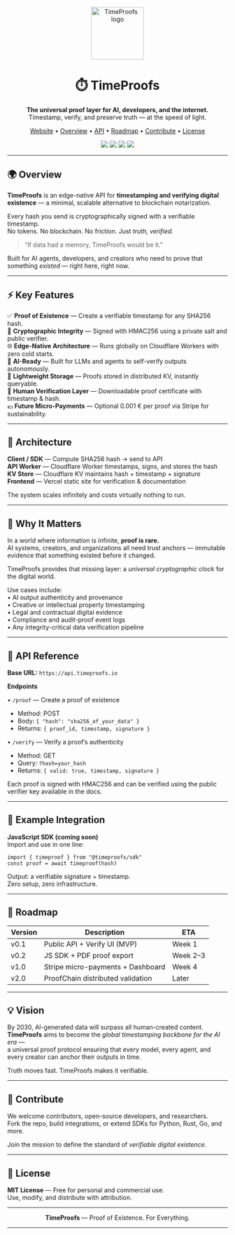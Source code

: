 <p align="center">
  <img src="https://timeproofs.vercel.app/logo.png" width="120" alt="TimeProofs logo" />
</p>

<h1 align="center">⏱️ TimeProofs</h1>

<p align="center">
  <strong>The universal proof layer for AI, developers, and the internet.</strong><br>
  Timestamp, verify, and preserve truth — at the speed of light.
</p>

<p align="center">
  <a href="https://timeproofs.vercel.app">Website</a> •
  <a href="#-overview">Overview</a> •
  <a href="#-api-reference">API</a> •
  <a href="#-roadmap">Roadmap</a> •
  <a href="#-contribute">Contribute</a> •
  <a href="#-license">License</a>
</p>

<p align="center">
  <img src="https://img.shields.io/badge/build-passing-brightgreen?style=flat-square" />
  <img src="https://img.shields.io/badge/version-v0.1-blue?style=flat-square" />
  <img src="https://img.shields.io/badge/powered%20by-Cloudflare%20Workers-orange?style=flat-square" />
  <img src="https://img.shields.io/badge/verified-cryptographic%20HMAC256-8A2BE2?style=flat-square" />
</p>

---

## 🌍 Overview

**TimeProofs** is an edge-native API for **timestamping and verifying digital existence** — a minimal, scalable alternative to blockchain notarization.

Every hash you send is cryptographically signed with a verifiable timestamp.  
No tokens. No blockchain. No friction. Just *truth, verified.*

> “If data had a memory, TimeProofs would be it.”

Built for AI agents, developers, and creators who need to prove that something *existed* — right here, right now.

---

## ⚡ Key Features

✅ **Proof of Existence** — Create a verifiable timestamp for any SHA256 hash.  
🔐 **Cryptographic Integrity** — Signed with HMAC256 using a private salt and public verifier.  
🌐 **Edge-Native Architecture** — Runs globally on Cloudflare Workers with zero cold starts.  
🧠 **AI-Ready** — Built for LLMs and agents to self-verify outputs autonomously.  
💾 **Lightweight Storage** — Proofs stored in distributed KV, instantly queryable.  
📜 **Human Verification Layer** — Downloadable proof certificate with timestamp & hash.  
💶 **Future Micro-Payments** — Optional 0.001 € per proof via Stripe for sustainability.  

---

## 🧩 Architecture

**Client / SDK** — Compute SHA256 hash → send to API  
**API Worker** — Cloudflare Worker timestamps, signs, and stores the hash  
**KV Store** — Cloudflare KV maintains hash + timestamp + signature  
**Frontend** — Vercel static site for verification & documentation  

The system scales infinitely and costs virtually nothing to run.

---

## 🧠 Why It Matters

In a world where information is infinite, **proof is rare.**  
AI systems, creators, and organizations all need trust anchors — immutable evidence that something existed before it changed.

TimeProofs provides that missing layer: a *universal cryptographic clock* for the digital world.

Use cases include:  
• AI output authenticity and provenance  
• Creative or intellectual property timestamping  
• Legal and contractual digital evidence  
• Compliance and audit-proof event logs  
• Any integrity-critical data verification pipeline  

---

## 🧭 API Reference

**Base URL:** `https://api.timeproofs.io`

**Endpoints**

• `/proof` — Create a proof of existence  
  - Method: POST  
  - Body: `{ "hash": "sha256_of_your_data" }`  
  - Returns: `{ proof_id, timestamp, signature }`

• `/verify` — Verify a proof’s authenticity  
  - Method: GET  
  - Query: `?hash=your_hash`  
  - Returns: `{ valid: true, timestamp, signature }`

Each proof is signed with HMAC256 and can be verified using the public verifier key available in the docs.

---

## 🧮 Example Integration

**JavaScript SDK (coming soon)**  
Import and use in one line:

`import { timeproof } from "@timeproofs/sdk"`  
`const proof = await timeproof(hash)`

Output: a verifiable signature + timestamp.  
Zero setup, zero infrastructure.

---

## 🧭 Roadmap

| Version | Description | ETA |
|----------|-------------|------|
| v0.1 | Public API + Verify UI (MVP) | Week 1 |
| v0.2 | JS SDK + PDF proof export | Week 2–3 |
| v1.0 | Stripe micro-payments + Dashboard | Week 4 |
| v2.0 | ProofChain distributed validation | Later |

---

## 💡 Vision

By 2030, AI-generated data will surpass all human-created content.  
**TimeProofs** aims to become the *global timestamping backbone for the AI era* —  
a universal proof protocol ensuring that every model, every agent, and every creator can anchor their outputs in time.

Truth moves fast. TimeProofs makes it verifiable.

---

## 🤝 Contribute

We welcome contributors, open-source developers, and researchers.  
Fork the repo, build integrations, or extend SDKs for Python, Rust, Go, and more.

Join the mission to define the standard of *verifiable digital existence.*

---

## 🧾 License

**MIT License** — Free for personal and commercial use.  
Use, modify, and distribute with attribution.

---

<p align="center">
  <strong>TimeProofs</strong> — Proof of Existence. For Everything.
</p>

---
